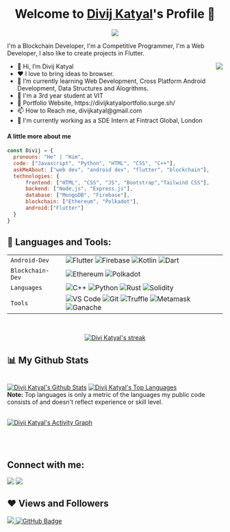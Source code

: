 <p align="center">
  <h1 align="center">Welcome to <a href="https://github.com/Divijkatyal0406">Divij Katyal</a>'s Profile 👋</h1>
</p>
<p align="center">
  <a align="center" href="https://github.com/DenverCoder1/readme-typing-svg"><img src="https://readme-typing-svg.herokuapp.com?&font=IBM+Plex+Sans&color=F72EE2&size=25&lines=Welcome+to+my+GitHub+Profile!;I'm+a+Blockchain+developer;I'm+a+competitive+programmer;I'm+a+Flutter+developer;I'm+a+Web+developer" /></a>
</p>
<p>I'm a Blockchain Developer, I'm a Competitive Programmer, I'm a Web Developer, I also like to create projects in Flutter.</p>
<img align="right" src="https://media.giphy.com/media/M9gbBd9nbDrOTu1Mqx/giphy.gif">
<ul>
  <li>👋 Hi, I’m Divij Katyal</li>
  <li>❤️ I love to bring ideas to browser.</li>
  <li>🌱 I’m currently learning Web Development, Cross Platform Android Development, Data Structures and Alogrithms.</li>
  <li>💼 I'm a 3rd year student at VIT</li>
  <li>🧐 Portfolio Website, https://divijkatyalportfolio.surge.sh/</li>
  <li>📫 How to Reach me, divijkatyal@gmail.com</li>
  <li>🔭 I'm currently working as a SDE Intern at Fintract Global, London</li>
  
</ul>

#### A little more about me
```javascript
const Divij = {
  pronouns: "He" | "Him",
  code: ["Javascript", "Python", "HTML", "CSS", "C++"],
  askMeAbout: ["web dev", "android dev", "flutter", "blockchain"],
  technologies: {
      frontend: ["HTML", "CSS", "JS", "Bootstrap","Tailwind CSS"],
      backend: ["Node,js", "Express.js"],
      database: ["MongoDB", "Firebase"],
      blockchain: ["Ethereum", "Polkadot"],
      android:["Flutter"]
  }
}
```
## 🚀 Languages and Tools:
|               |           |
|       ---     |    ---    |
| `Android-Dev`     | ![Flutter](https://img.shields.io/badge/Flutter-02569B?style=for-the-badge&logo=flutter&logoColor=white) ![Firebase](https://img.shields.io/badge/-Firebase-E24800?style=for-the-badge&logo=firebase) ![Kotlin](https://img.shields.io/badge/Kotlin-0095D5?&style=for-the-badge&logo=kotlin&logoColor=white) ![Dart](https://img.shields.io/badge/Dart-0175C2?style=for-the-badge&logo=dart&logoColor=white)|
| `Blockchain-Dev`     | ![Ethereum](https://img.shields.io/badge/Ethereum-02569B?style=for-the-badge&logo=ethereum&logoColor=white) ![Polkadot](https://img.shields.io/badge/-Polkadot-E24800?style=for-the-badge&logo=$)|
| `Languages`   | ![C++](https://img.shields.io/badge/-C++-034D9A?style=for-the-badge&logo=c%2B%2B) ![Python](https://img.shields.io/badge/-Python-1F65AC?style=for-the-badge&logo=Python&logoColor=white) ![Rust](https://img.shields.io/badge/-Rust-307BBD?style=for-the-badge&logo=rust&logoColor=white) ![Solidity](https://img.shields.io/badge/-Solidity-307BBD?style=for-the-badge&logo=solidity&logoColor=white)|
| `Tools`       | ![VS Code](https://img.shields.io/badge/Visual_Studio_Code-5D1A60?style=for-the-badge&logo=visual%20studio%20code&logoColor=white) ![Git](https://img.shields.io/badge/Git-682181?style=for-the-badge&logo=git&logoColor=white) ![Truffle](https://img.shields.io/badge/Truffle-682181?style=for-the-badge&logo=truffle&logoColor=white) ![Metamask](https://img.shields.io/badge/Metamask-682181?style=for-the-badge&logo=metamask&logoColor=white) ![Ganache](https://img.shields.io/badge/Ganache-682181?style=for-the-badge&logo=ganache&logoColor=white)|

<!-- <p align="left"> 
    <a href="https://www.java.com" target="_blank"> <img src="https://img.icons8.com/color/48/000000/c-plus-plus-logo.png"/> </a>
    <a href="https://reactjs.org/" target="_blank"> <img src="https://img.icons8.com/color/48/000000/flutter.png"/> </a>
    <a href="https://spring.io/projects/spring-boot" target="_blank"> <img src="https://img.icons8.com/color/48/000000/firebase.png"/> </a> 
    <a href="https://developer.mozilla.org/en-US/docs/Web/JavaScript" target="_blank"> <img src="https://img.icons8.com/color/48/000000/kotlin.png"/> </a> 
    <a href="https://www.w3.org/html/" target="_blank"> <img src="https://img.icons8.com/fluency/48/000000/ethereum.png"/> </a> 
    <a href="https://www.w3schools.com/css/" target="_blank"> <img src="https://cdn.worldvectorlogo.com/logos/solidity.svg" width="31" height="45"/> </a> 
</p> -->

<!-- [![React Badge](https://img.shields.io/badge/-React-61DBFB?style=for-the-badge&labelColor=black&logo=react&logoColor=61DBFB)](#)  [![Javascript Badge](https://img.shields.io/badge/-Javascript-F0DB4F?style=for-the-badge&labelColor=black&logo=javascript&logoColor=F0DB4F)](#) [![Typescript Badge](https://img.shields.io/badge/-Typescript-007acc?style=for-the-badge&labelColor=black&logo=typescript&logoColor=007acc)](#) [![Nodejs Badge](https://img.shields.io/badge/-Nodejs-3C873A?style=for-the-badge&labelColor=black&logo=node.js&logoColor=3C873A)](#) [![GraphQL Badge](https://img.shields.io/badge/-GraphQl-e535ab?style=for-the-badge&labelColor=black&logo=node.js&logoColor=e535ab)](#) -->
<br/>

<p align="center">
    <a href="https://github.com/Divijkatyal0406/github-readme-streak-stats">
        <img title="🔥 Get streak stats for your profile at git.io/streak-stats" alt="Divj Katyal's streak" src="https://github-readme-streak-stats.herokuapp.com/?user=Divijkatyal0406&theme=black-ice&hide_border=true&stroke=0000&background=060A0CD0"/>
    </a>
</p>

## 📊 My Github Stats

  <br/>
    <a href="https://github.com/Divijkatyal0406/github-readme-stats"><img alt="Divij Katyal's Github Stats" src="https://github-readme-stats.vercel.app/api?username=Divijkatyal0406&show_icons=true&count_private=true&theme=react&hide_border=true&bg_color=0D1117" /></a>
  <a href="https://github.com/Divijkatyal0406/github-readme-stats"><img alt="Divij Katyal's Top Languages" src="https://github-readme-stats.vercel.app/api/top-langs/?username=Divijkatyal0406&langs_count=8&count_private=true&layout=compact&theme=react&hide_border=true&bg_color=0D1117" /></a>
  <br/>
  <b>Note:</b> Top languages is only a metric of the languages my public code consists of and doesn't reflect experience or skill level.


<br/>
<br/>

<a href="https://github.com/Divijkatyal0406/github-readme-activity-graph"><img alt="Divij Katyal's Activity Graph" src="https://activity-graph.herokuapp.com/graph?username=Divijkatyal0406&bg_color=0D1117&color=5BCDEC&line=5BCDEC&point=FFFFFF&hide_border=true" /></a>

<br/>
<br/>

## Connect with me:
<p align="left">

<a href = "https://www.linkedin.com/in/divij-katyal-a4440a203/"><img src="https://img.icons8.com/fluent/48/000000/linkedin.png"/></a>
<a href = "https://twitter.com/KatyalDivij"><img src="https://img.icons8.com/fluent/48/000000/twitter.png"/></a>
<!-- <a href = "https://www.instagram.com/subhamraoniar/"><img src="https://img.icons8.com/fluent/48/000000/instagram-new.png"/></a>
<a href = "https://www.youtube.com/channel/UC-NXT1lYAOPa3lrgWXqvuHA"><img src="https://img.icons8.com/color/48/000000/youtube-play.png"/></a> -->

</p>

## ❤ Views and Followers
<a href="https://github.com/Divijkatyal0406/github-profile-views-counter">
    <img src="https://komarev.com/ghpvc/?username=Divijkatyal0406">
</a>
<a href="https://github.com/Divijkatyal0406?tab=followers"><img src="https://img.shields.io/github/followers/Divijkatyal0406?label=Followers&style=social" alt="GitHub Badge"></a>
